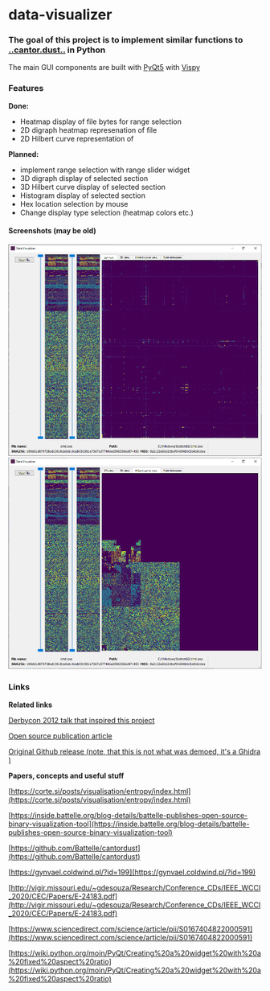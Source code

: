 # data-visualizer

### The goal of this project is to implement similar functions to [..cantor.dust..](https://sites.google.com/site/xxcantorxdustxx/) in Python

The main GUI components are built with [PyQt5](https://pypi.org/project/PyQt5/) with [Vispy](https://vispy.org/gallery/scene/index.html)

### Features
**Done:**
- Heatmap display of file bytes for range selection
- 2D digraph heatmap represenation of file
- 2D Hilbert curve representation of 

**Planned:**
- implement range selection with range slider widget
- 3D digraph display of selected section
- 3D Hilbert curve display of selected section
- Histogram display of selected section
- Hex location selection by mouse
- Change display type selection (heatmap colors etc.)

#### Screenshots (may be old)
![2D digraph](./screenshots/2d-digraph-view.png)
![Hilbert curve view](./screenshots/2d-hilbert-curve-view.png)

### Links

**Related links**

[Derbycon 2012 talk that inspired this project](https://www.youtube.com/watch?v=4bM3Gut1hIk)

[Open source publication article](https://inside.battelle.org/blog-details/battelle-publishes-open-source-binary-visualization-tool)

[Original Github release (note, that this is not what was demoed, it's a Ghidra )](https://github.com/Battelle/cantordust)

**Papers, concepts and useful stuff**

[https://corte.si/posts/visualisation/entropy/index.html](https://corte.si/posts/visualisation/entropy/index.html)

[https://inside.battelle.org/blog-details/battelle-publishes-open-source-binary-visualization-tool](https://inside.battelle.org/blog-details/battelle-publishes-open-source-binary-visualization-tool)

[https://github.com/Battelle/cantordust](https://github.com/Battelle/cantordust)

[https://gynvael.coldwind.pl/?id=199](https://gynvael.coldwind.pl/?id=199)

[http://vigir.missouri.edu/~gdesouza/Research/Conference_CDs/IEEE_WCCI_2020/CEC/Papers/E-24183.pdf](http://vigir.missouri.edu/~gdesouza/Research/Conference_CDs/IEEE_WCCI_2020/CEC/Papers/E-24183.pdf)

[https://www.sciencedirect.com/science/article/pii/S0167404822000591](https://www.sciencedirect.com/science/article/pii/S0167404822000591)

[https://wiki.python.org/moin/PyQt/Creating%20a%20widget%20with%20a%20fixed%20aspect%20ratio](https://wiki.python.org/moin/PyQt/Creating%20a%20widget%20with%20a%20fixed%20aspect%20ratio)
